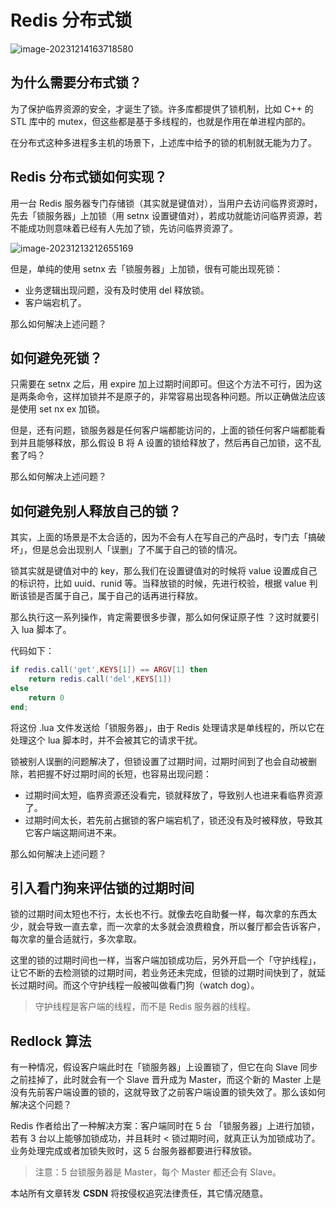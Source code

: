 # Redis 分布式锁

![image-20231214163718580](https://wyn-personal-picture.oss-cn-beijing.aliyuncs.com/img/image-20231214163718580.png)

## 为什么需要分布式锁？

为了保护临界资源的安全，才诞生了锁。许多库都提供了锁机制，比如 C++ 的 STL 库中的 mutex，但这些都是基于多线程的，也就是作用在单进程内部的。

在分布式这种多进程多主机的场景下，上述库中给予的锁的机制就无能为力了。

## Redis 分布式锁如何实现？

用一台 Redis 服务器专门存储锁（其实就是键值对），当用户去访问临界资源时，先去「锁服务器」上加锁（用 setnx 设置键值对），若成功就能访问临界资源，若不能成功则意味着已经有人先加了锁，先访问临界资源了。

![image-20231213212655169](https://wyn-personal-picture.oss-cn-beijing.aliyuncs.com/img/image-20231213212655169.png)

但是，单纯的使用 setnx 去「锁服务器」上加锁，很有可能出现死锁：

- 业务逻辑出现问题，没有及时使用 del 释放锁。
- 客户端宕机了。

那么如何解决上述问题？

## 如何避免死锁？

只需要在 setnx 之后，用 expire 加上过期时间即可。但这个方法不可行，因为这是两条命令，这样加锁并不是原子的，非常容易出现各种问题。所以正确做法应该是使用 set nx ex 加锁。

但是，还有问题，锁服务器是任何客户端都能访问的，上面的锁任何客户端都能看到并且能够释放，那么假设 B 将 A 设置的锁给释放了，然后再自己加锁，这不乱套了吗？

那么如何解决上述问题？

## 如何避免别人释放自己的锁？

其实，上面的场景是不太合适的，因为不会有人在写自己的产品时，专门去「搞破坏」，但是总会出现别人「误删」了不属于自己的锁的情况。

锁其实就是键值对中的 key，那么我们在设置键值对的时候将 value 设置成自己的标识符，比如 uuid、runid 等。当释放锁的时候，先进行校验，根据 value 判断该锁是否属于自己，属于自己的话再进行释放。

那么执行这一系列操作，肯定需要很多步骤，那么如何保证原子性 ？这时就要引入 lua 脚本了。

代码如下：

```lua
if redis.call('get',KEYS[1]) == ARGV[1] then
    return redis.call('del',KEYS[1])
else
    return 0
end;
```

将这份 .lua 文件发送给「锁服务器」，由于 Redis 处理请求是单线程的，所以它在处理这个 lua 脚本时，并不会被其它的请求干扰。

锁被别人误删的问题解决了，但锁设置了过期时间，过期时间到了也会自动被删除，若把握不好过期时间的长短，也容易出现问题：

- 过期时间太短，临界资源还没看完，锁就释放了，导致别人也进来看临界资源了。
- 过期时间太长，若先前占据锁的客户端宕机了，锁还没有及时被释放，导致其它客户端这期间进不来。

那么如何解决上述问题？

## 引入看门狗来评估锁的过期时间

锁的过期时间太短也不行，太长也不行。就像去吃自助餐一样，每次拿的东西太少，就会导致一直去拿，而一次拿的太多就会浪费粮食，所以餐厅都会告诉客户，每次拿的量合适就行，多次拿取。

这里的锁的过期时间也一样，当客户端加锁成功后，另外开启一个「守护线程」，让它不断的去检测锁的过期时间，若业务还未完成，但锁的过期时间快到了，就延长过期时间。而这个守护线程一般被叫做看门狗（watch dog）。

> 守护线程是客户端的线程，而不是 Redis 服务器的线程。

## Redlock 算法

有一种情况，假设客户端此时在「锁服务器」上设置锁了，但它在向 Slave 同步之前挂掉了，此时就会有一个 Slave 晋升成为 Master，而这个新的 Master 上是没有先前客户端设置的锁的，这就导致了之前客户端设置的锁失效了。那么该如何解决这个问题？

Redis 作者给出了一种解决方案：客户端同时在 5 台 「锁服务器」上进行加锁，若有 3 台以上能够加锁成功，并且耗时 < 锁过期时间，就真正认为加锁成功了。业务处理完成或者加锁失败时，这 5 台服务器都要进行释放锁。

> 注意：5 台锁服务器是 Master，每个 Master 都还会有 Slave。



<script src="https://giscus.app/client.js"
        data-repo="wynhelloworld/blog-comments"
        data-repo-id="R_kgDOKruZpg"
        data-category="Announcements"
        data-category-id="DIC_kwDOKruZps4Ca2L0"
        data-mapping="url"
        data-strict="0"
        data-reactions-enabled="1"
        data-emit-metadata="0"
        data-input-position="bottom"
        data-theme="preferred_color_scheme"
        data-lang="zh-CN"
        crossorigin="anonymous"
        async>
</script>

本站所有文章转发 **CSDN** 将按侵权追究法律责任，其它情况随意。